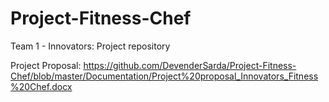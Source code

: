 # Project-Fitness-Chef
Team 1 - Innovators: Project repository

Project Proposal: https://github.com/DevenderSarda/Project-Fitness-Chef/blob/master/Documentation/Project%20proposal_Innovators_Fitness%20Chef.docx

